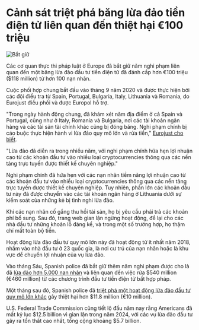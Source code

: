 # Cảnh sát triệt phá băng lừa đảo tiền điện tử liên quan đến thiệt hại €100 triệu

![Bắt giữ](https://www.bleepstatic.com/content/hl-images/2022/10/28/police-arrest-hacker.jpg)

Các cơ quan thực thi pháp luật ở Europe đã bắt giữ năm nghi phạm liên quan đến một băng lừa đảo đầu tư tiền điện tử đã đánh cắp hơn €100 triệu ($118 million) từ hơn 100 nạn nhân.

Cuộc phối hợp chung bắt đầu vào tháng 9 năm 2020 và được thực hiện bởi các đội điều tra từ Spain, Portugal, Bulgaria, Italy, Lithuania và Romania, do Eurojust điều phối và được Europol hỗ trợ.

"Trong ngày hành động chung, đã khám xét năm địa điểm ở cả Spain và Portugal, cũng như ở Italy, Romania và Bulgaria, nơi các tài khoản ngân hàng và các tài sản tài chính khác cũng bị đóng băng. Nghi phạm chính bị cáo buộc thực hiện hành vi lừa đảo quy mô lớn và rửa tiền," [Eurojust cho biết](https://www.eurojust.europa.eu/news/eurojust-coordinates-action-halt-cryptocurrency-fraud-over-100-million-euros-across-europe).

"Lừa đảo đã diễn ra trong nhiều năm, với nghi phạm chính hứa hẹn lợi nhuận cao từ các khoản đầu tư vào nhiều loại cryptocurrencies thông qua các nền tảng trực tuyến được thiết kế chuyên nghiệp."

Nghi phạm chính đã hứa hẹn với các nạn nhân tiềm năng lợi nhuận cao từ các khoản đầu tư vào nhiều loại cryptocurrencies thông qua các nền tảng trực tuyến được thiết kế chuyên nghiệp. Tuy nhiên, phần lớn các khoản đầu tư này đã được chuyển vào các tài khoản ngân hàng ở Lithuania dưới sự kiểm soát của những kẻ bị tình nghi lừa đảo.

Khi các nạn nhân cố gắng thu hồi tài sản, họ bị yêu cầu phải trả các khoản phí bổ sung. Sau đó, trang web gian lận ngừng hoạt động, để lại cho các nhà đầu tư những khoản lỗ đáng kể, và trong một số trường hợp, họ thậm chí mất toàn bộ tiền.

Hoạt động lừa đảo đầu tư quy mô lớn này đã hoạt động từ ít nhất năm 2018, nhắm vào nhà đầu tư ở 23 quốc gia, là nơi cư trú của nạn nhân hoặc là khu vực để chuyển lợi nhuận của vụ lừa đảo.

Vào tháng Sáu, Spanish police đã bắt giữ thêm năm nghi phạm được cho là đã [lừa đảo hơn 5.000 nạn nhân](https://www.bleepingcomputer.com/news/security/europol-helps-disrupt-540-million-crypto-investment-fraud-ring/) và liên quan đến việc rửa $540 million (€460 million) từ các chương trình đầu tư tiền điện tử bất hợp pháp.

Một tháng sau đó, Spanish police đã [triệt phá một hoạt động lừa đảo đầu tư quy mô lớn khác](https://www.bleepingcomputer.com/news/legal/police-dismantles-investment-fraud-ring-stealing-10-million/) gây thiệt hại hơn $11.8 million (€10 million).

U.S. Federal Trade Commission cũng tiết lộ đầu năm nay rằng Americans đã mất kỷ lục $12.5 billion vì gian lận trong năm 2024, với các vụ lừa đảo đầu tư gây ra tổn thất cao nhất, tổng cộng khoảng $5.7 billion.